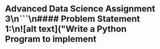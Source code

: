 # Advanced Data Science Assignment 3\n```\n#### Problem Statement​ ​1:\n![alt text]("Write a Python Program to implement